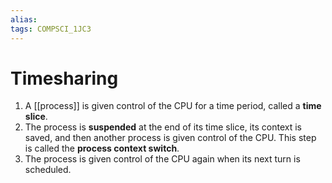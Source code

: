```yaml
---
alias:
tags: COMPSCI_1JC3
---
```

# Timesharing
1. A [[process]] is given control of the CPU for a time period, called a **time slice**.
2. The process is **suspended** at the end of its time slice, its context is saved, and then another process is given control of the CPU. This step is called the **process context switch**.
3. The process is given control of the CPU again when its next turn is scheduled. 